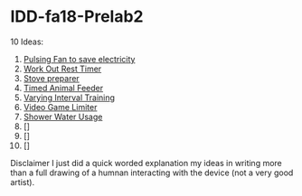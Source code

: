# IDD-fa18-Prelab2

10 Ideas:

1. [Pulsing Fan to save electricity](https://github.com/bripfaff/IDD-fa18-Prelab2/blob/master/IMG_2780.JPG)
2. [Work Out Rest Timer](https://github.com/bripfaff/IDD-fa18-Prelab2/blob/master/IMG_2781.JPG)
3. [Stove preparer](https://github.com/bripfaff/IDD-fa18-Prelab2/blob/master/IMG_2782.JPG)
4. [Timed Animal Feeder](https://github.com/bripfaff/IDD-fa18-Prelab2/blob/master/IMG_2783.JPG)
5. [Varying Interval Training](https://github.com/bripfaff/IDD-fa18-Prelab2/blob/master/IMG_2784.JPG)
6. [Video Game Limiter](https://github.com/bripfaff/IDD-fa18-Prelab2/blob/master/IMG_2785.JPG)
7. [Shower Water Usage](https://github.com/bripfaff/IDD-fa18-Prelab2/blob/master/IMG_2786.JPG)
8. []
9. [] 
10. []

Disclaimer I just did a quick worded explanation my ideas in writing more than a full drawing of a humnan interacting with the device (not a very good artist). 
